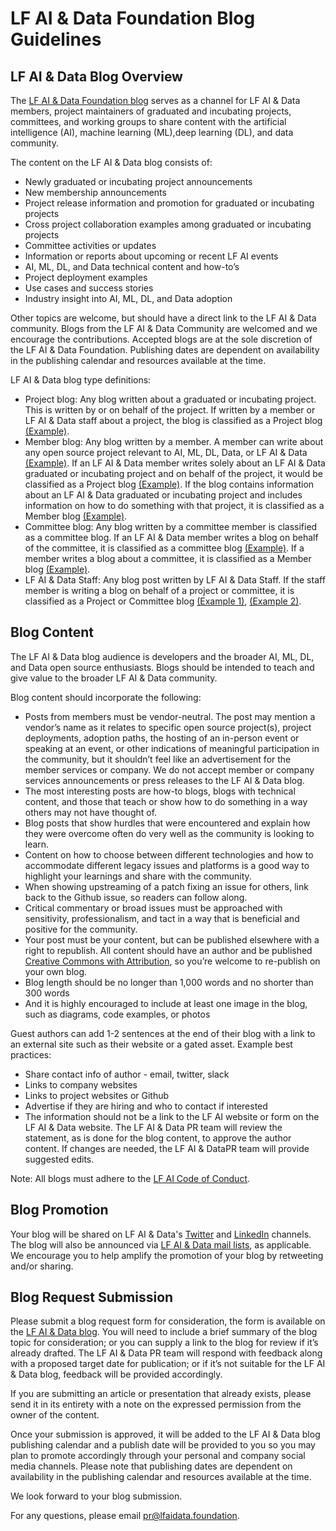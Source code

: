 # LF AI & Data Foundation Blog Guidelines

## LF AI & Data Blog Overview
The [LF AI & Data Foundation blog](https://lfaidata.foundation/news/blog/) serves as a channel for LF AI & Data members, project maintainers of graduated and incubating projects, committees, and working groups to share content with the artificial intelligence (AI), machine learning (ML),deep learning (DL), and data community. 

The content on the LF AI & Data blog consists of:

* Newly graduated or incubating project announcements
* New membership announcements
* Project release information and promotion for graduated or incubating projects
* Cross project collaboration examples among graduated or incubating projects
* Committee activities or updates
* Information or reports about upcoming or recent LF AI events
* AI, ML, DL, and Data technical content and how-to’s 
* Project deployment examples
* Use cases and success stories
* Industry insight into AI, ML, DL, and Data adoption

Other topics are welcome, but should have a direct link to the LF AI & Data community. Blogs from the LF AI & Data Community are welcomed and we encourage the contributions. Accepted blogs are at the sole discretion of the LF AI & Data Foundation. Publishing dates are dependent on availability in the publishing calendar and resources available at the time.

LF AI & Data blog type definitions:

* Project blog: Any blog written about a graduated or incubating project. This is written by or on behalf of the project. If written by a member or LF AI & Data staff about a project, the blog is classified as a Project blog [(Example)](https://lfai.foundation/blog/2020/04/23/forestflow-joins-lf-ai-as-new-incubation-project/). 
* Member blog: Any blog written by a member. A member can write about any open source project relevant to AI, ML, DL, Data, or LF AI & Data [(Example)](https://lfai.foundation/blog/2020/05/26/all-in-open-source-why-i-quit-tech-giant-and-found-my-oss-startup/). If an LF AI & Data member writes solely about an LF AI & Data graduated or incubating project and on behalf of the project, it would be classified as a Project blog [(Example)](https://lfai.foundation/blog/2019/10/30/apache-nifi-ai-fairness-360-aif360-integration-trusted-ai-architecture-development-report-1/). If the blog contains information about an LF AI & Data graduated or incubating project and includes information on how to do something with that project, it is classified as a Member blog [(Example)](https://lfai.foundation/blog/2019/07/26/att-orange-techmahindra-adoption-of-acumos-ai-builds-foundation-for-growth/).
* Committee blog: Any blog written by a committee member is classified as a committee blog. If an LF AI & Data member writes a blog on behalf of the committee, it is classified as a committee blog [(Example)](https://lfai.foundation/blog/2019/08/15/integration-among-tools-key-to-machine-learning-implementation-success/). If a member writes a blog about a committee, it is classified as a Member blog [(Example)](https://lfai.foundation/blog/2019/09/03/improved-project-proposal-process/).
* LF AI & Data Staff: Any blog post written by LF AI & Data Staff. If the staff member is writing a blog on behalf of a project or committee, it is classified as a Project or Committee blog [(Example 1)](https://lfai.foundation/blog/2020/04/27/sparklyr-1-2-0-now-available/), [(Example 2)](https://lfai.foundation/blog/2020/04/29/thank-you-ibm-onnx-for-a-great-lf-ai-day/).

## Blog Content

The LF AI & Data blog audience is developers and the broader AI, ML, DL, and Data open source enthusiasts. Blogs should be intended to teach and give value to the broader LF AI & Data community.

Blog content should incorporate the following:

* Posts from members must be vendor-neutral. The post may mention a vendor’s name as it relates to specific open source project(s), project deployments, adoption paths, the hosting of an in-person event or speaking at an event, or other indications of meaningful participation in the community, but it shouldn’t feel like an advertisement for the member services or company. We do not accept member or company services announcements or press releases to the LF AI & Data blog.
* The most interesting posts are how-to blogs, blogs with technical content, and those that teach or show how to do something in a way others may not have thought of.
* Blog posts that show hurdles that were encountered and explain how they were overcome often do very well as the community is looking to learn.
* Content on how to choose between different technologies and how to accommodate different legacy issues and platforms is a good way to highlight your learnings and share with the community.
* When showing upstreaming of a patch fixing an issue for others, link back to the Github issue, so readers can follow along.
* Critical commentary or broad issues must be approached with sensitivity, professionalism, and tact in a way that is beneficial and positive for the community.
* Your post must be your content, but can be published elsewhere with a right to republish. All content should have an author and be published [Creative Commons with Attribution](https://creativecommons.org/share-your-work/), so you’re welcome to re-publish on your own blog.
* Blog length should be no longer than 1,000 words and no shorter than 300 words
* And it is highly encouraged to include at least one image in the blog, such as diagrams, code examples, or photos

Guest authors can add 1-2 sentences at the end of their blog with a link to an external site such as their website or a gated asset. Example best practices:

* Share contact info of author - email, twitter, slack
* Links to company websites
* Links to project websites or Github
* Advertise if they are hiring and who to contact if interested
* The information should not be a link to the LF AI website or form on the LF AI & Data website. The LF AI & Data PR team will review the statement, as is done for the blog content, to approve the author content. If changes are needed, the LF AI & DataPR team will provide suggested edits.

Note: All blogs must adhere to the [LF AI Code of Conduct](https://lfprojects.org/policies/code-of-conduct/).

## Blog Promotion 
Your blog will be shared on LF AI & Data's [Twitter](https://twitter.com/LFAI_Foundation) and [LinkedIn](https://www.linkedin.com/company/lfai/) channels. The blog will also be announced via [LF AI & Data mail lists](https://lists.lfaidata.foundation/g/main/subgroups), as applicable. We encourage you to help amplify the promotion of your blog by retweeting and/or sharing.

## Blog Request Submission
Please submit a blog request form for consideration, the form is available on the [LF AI & Data blog](https://lfaidata.foundation/news/blog/). You will need to include a brief summary of the blog topic for consideration; or you can supply a link to the blog for review if it’s already drafted. The LF AI & Data PR team will respond with feedback along with a proposed target date for publication; or if it’s not suitable for the LF AI & Data blog, feedback will be provided accordingly.

If you are submitting an article or presentation that already exists, please send it in its entirety with a note on the expressed permission from the owner of the content.

Once your submission is approved, it will be added to the LF AI & Data blog publishing calendar and a publish date will be provided to you so you may plan to promote accordingly through your personal and company social media channels. Please note that publishing dates are dependent on availability in the publishing calendar and resources available at the time. 

We look forward to your blog submission. 

For any questions, please email pr@lfaidata.foundation. 
